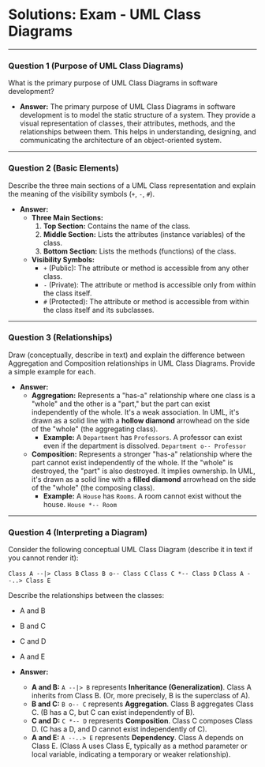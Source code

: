 
# Solutions: Exam - UML Class Diagrams

---

### Question 1 (Purpose of UML Class Diagrams)

What is the primary purpose of UML Class Diagrams in software development?

-   **Answer:** The primary purpose of UML Class Diagrams in software development is to model the static structure of a system. They provide a visual representation of classes, their attributes, methods, and the relationships between them. This helps in understanding, designing, and communicating the architecture of an object-oriented system.

---

### Question 2 (Basic Elements)

Describe the three main sections of a UML Class representation and explain the meaning of the visibility symbols (`+`, `-`, `#`).

-   **Answer:**
    -   **Three Main Sections:**
        1.  **Top Section:** Contains the name of the class.
        2.  **Middle Section:** Lists the attributes (instance variables) of the class.
        3.  **Bottom Section:** Lists the methods (functions) of the class.
    -   **Visibility Symbols:**
        -   `+` (Public): The attribute or method is accessible from any other class.
        -   `-` (Private): The attribute or method is accessible only from within the class itself.
        -   `#` (Protected): The attribute or method is accessible from within the class itself and its subclasses.

---

### Question 3 (Relationships)

Draw (conceptually, describe in text) and explain the difference between Aggregation and Composition relationships in UML Class Diagrams. Provide a simple example for each.

-   **Answer:**
    -   **Aggregation:** Represents a "has-a" relationship where one class is a "whole" and the other is a "part," but the part can exist independently of the whole. It's a weak association. In UML, it's drawn as a solid line with a **hollow diamond** arrowhead on the side of the "whole" (the aggregating class).
        -   **Example:** A `Department` has `Professors`. A professor can exist even if the department is dissolved.
            `Department o-- Professor`
    -   **Composition:** Represents a stronger "has-a" relationship where the part cannot exist independently of the whole. If the "whole" is destroyed, the "part" is also destroyed. It implies ownership. In UML, it's drawn as a solid line with a **filled diamond** arrowhead on the side of the "whole" (the composing class).
        -   **Example:** A `House` has `Rooms`. A room cannot exist without the house.
            `House *-- Room`

---

### Question 4 (Interpreting a Diagram)

Consider the following conceptual UML Class Diagram (describe it in text if you cannot render it):

`Class A --|> Class B`
`Class B o-- Class C`
`Class C *-- Class D`
`Class A --..> Class E`

Describe the relationships between the classes:
-   A and B
-   B and C
-   C and D
-   A and E

-   **Answer:**
    -   **A and B:** `A --|> B` represents **Inheritance (Generalization)**. Class A inherits from Class B. (Or, more precisely, B is the superclass of A).
    -   **B and C:** `B o-- C` represents **Aggregation**. Class B aggregates Class C. (B has a C, but C can exist independently of B).
    -   **C and D:** `C *-- D` represents **Composition**. Class C composes Class D. (C has a D, and D cannot exist independently of C).
    -   **A and E:** `A --..> E` represents **Dependency**. Class A depends on Class E. (Class A uses Class E, typically as a method parameter or local variable, indicating a temporary or weaker relationship).

